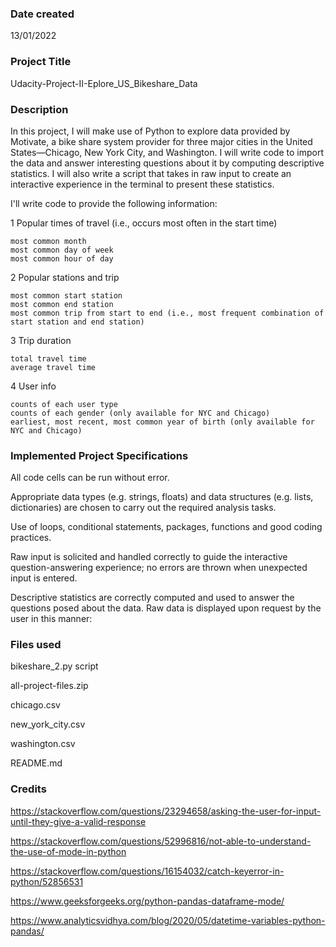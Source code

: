 ### Date created
13/01/2022

### Project Title
Udacity-Project-II-Eplore_US_Bikeshare_Data

### Description

In this project, I will make use of Python to explore data provided by Motivate, a bike share system provider for three major cities in the United States—Chicago, New York City, and Washington. I will write code to import the data and answer interesting questions about it by computing descriptive statistics. I will also write a script that takes in raw input to create an interactive experience in the terminal to present these statistics.

I'll write code to provide the following information:

1 Popular times of travel (i.e., occurs most often in the start time)

    most common month
    most common day of week
    most common hour of day

2 Popular stations and trip

    most common start station
    most common end station
    most common trip from start to end (i.e., most frequent combination of start station and end station)

3 Trip duration

    total travel time
    average travel time

4 User info

    counts of each user type
    counts of each gender (only available for NYC and Chicago)
    earliest, most recent, most common year of birth (only available for NYC and Chicago)

### Implemented Project Specifications
All code cells can be run without error.

Appropriate data types (e.g. strings, floats) and data structures (e.g. lists, dictionaries) are chosen to carry out the required analysis tasks.

Use of loops, conditional statements, packages, functions and good coding practices.

Raw input is solicited and handled correctly to guide the interactive question-answering experience; no errors are thrown when unexpected input is entered.

Descriptive statistics are correctly computed and used to answer the questions posed about the data. Raw data is displayed upon request by the user in this manner:

### Files used
bikeshare_2.py script

all-project-files.zip

chicago.csv

new_york_city.csv

washington.csv

README.md

### Credits
https://stackoverflow.com/questions/23294658/asking-the-user-for-input-until-they-give-a-valid-response

https://stackoverflow.com/questions/52996816/not-able-to-understand-the-use-of-mode-in-python

https://stackoverflow.com/questions/16154032/catch-keyerror-in-python/52856531

https://www.geeksforgeeks.org/python-pandas-dataframe-mode/

https://www.analyticsvidhya.com/blog/2020/05/datetime-variables-python-pandas/
